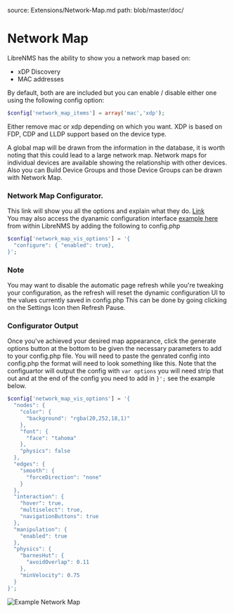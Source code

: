 source: Extensions/Network-Map.md
path: blob/master/doc/

# Network Map

LibreNMS has the ability to show you a network map based on:

- xDP Discovery
- MAC addresses

By default, both are are included but you can enable / disable either one using the following config option:

```php
$config['network_map_items'] = array('mac','xdp');
```

Either remove mac or xdp depending on which you want.
XDP is based on FDP, CDP and LLDP support based on the device type.

A global map will be drawn from the information in the database, it is worth noting that this could lead to a large network map.
Network maps for individual devices are available showing the relationship with other devices.
Also you can Build Device Groups and those Device Groups can be drawn with Network Map.

### Network Map Configurator. 
This link will show you all the options and explain what they do. [Link](https://visjs.github.io/vis-network/docs/network/)  
You may also access the dyanamic configuration interface [example here](https://visjs.github.io/vis-network/examples/network/other/configuration.html) from within LibreNMS by adding the following to config.php
```php
$config['network_map_vis_options'] = '{
  "configure": { "enabled": true},
}';
```
### Note 
You may want to disable the automatic page refresh while you're tweaking your configuration, as the refresh will reset the dynamic configuration UI to the values currently saved in config.php
This can be done by going clicking on the Settings Icon then Refresh Pause.

### Configurator Output
Once you've achieved your desired map appearance, click the generate options button at the bottom to be given the necessary parameters to add to your config.php file.
You will need to paste the genrated config into config.php the format will need to look something like this. 
Note that the configuartor will output the config with `var options` you will need strip that out and at the end of the config you need to add in `}';` see the example below. 
```php
$config['network_map_vis_options'] = '{
  "nodes": {
    "color": {
      "background": "rgba(20,252,18,1)"
    },
    "font": {
      "face": "tahoma"
    },
    "physics": false
  },
  "edges": {
    "smooth": {
      "forceDirection": "none"
    }
  },
  "interaction": {
    "hover": true,
    "multiselect": true,
    "navigationButtons": true
  },
  "manipulation": {
    "enabled": true
  },
  "physics": {
    "barnesHut": {
      "avoidOverlap": 0.11
    },
    "minVelocity": 0.75
  }
}';
```

![Example Network Map](/img/networkmap.PNG)
